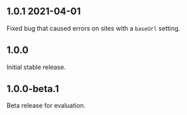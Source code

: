 ## 1.0.1 2021-04-01

Fixed bug that caused errors on sites with a `baseUrl` setting.

## 1.0.0

Initial stable release.

## 1.0.0-beta.1

Beta release for evaluation.
